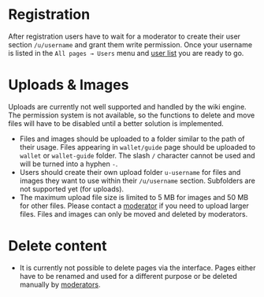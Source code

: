 <!-- TITLE: Usage guide -->
<!-- SUBTITLE: Wiki usage guideline -->

# Registration
After registration users have to wait for a moderator to create their user section `/u/username` and grant them write permission. Once your username is listed in the `All pages → Users` menu and [user list](/u) you are ready to go.

# Uploads & Images
Uploads are currently not well supported and handled by the wiki engine. The permission system is not available, so the functions to delete and move files will have to be disabled until a better solution is implemented.
* Files and images should be uploaded to a folder similar to the path of their usage. Files appearing in `wallet/guide` page should be uploaded to `wallet` or `wallet-guide` folder. The slash `/` character cannot be used and will be turned into a hyphen `-`.
* Users should create their own upload folder `u-username` for files and images they want to use within their `/u/username` section. Subfolders are not supported yet (for uploads).
* The maximum upload file size is limited to 5 MB for images and 50 MB for other files. Please contact a [moderator](/wiki/moderator) if you need to upload larger files. Files and images can only be moved and deleted by moderators.
# Delete content
* It is currently not possible to delete pages via the interface. Pages either have to be renamed and used for a different purpose or be deleted manually by [moderators](/wiki/moderators).